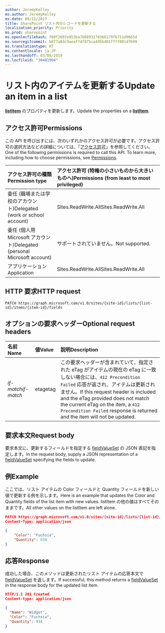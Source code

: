 ```yaml
---
author: JeremyKelley
ms.author: JeremyKelley
ms.date: 09/11/2017
title: SharePoint リスト内のレコードを更新する
localization_priority: Priority
ms.prod: sharepoint
ms.openlocfilehash: f80f2607e953ba760893170366179f6751d9665d
ms.sourcegitcommit: b877a8dc9aeaf74f975ca495b401ffff001d7699
ms.translationtype: HT
ms.contentlocale: ja-JP
ms.lasthandoff: 03/08/2019
ms.locfileid: "30481994"
---
```

# <a name="update-an-item-in-a-list"></a><span data-ttu-id="97abc-102">リスト内のアイテムを更新する</span><span class="sxs-lookup"><span data-stu-id="97abc-102">Update an item in a list</span></span>

<span data-ttu-id="97abc-103">**[listItem][]** のプロパティを更新します。</span><span class="sxs-lookup"><span data-stu-id="97abc-103">Update the properties on a **[listItem][]**.</span></span>

## <a name="permissions"></a><span data-ttu-id="97abc-104">アクセス許可</span><span class="sxs-lookup"><span data-stu-id="97abc-104">Permissions</span></span>

<span data-ttu-id="97abc-p101">この API を呼び出すには、次のいずれかのアクセス許可が必要です。アクセス許可の選択方法などの詳細については、「[アクセス許可](/graph/permissions-reference)」を参照してください。</span><span class="sxs-lookup"><span data-stu-id="97abc-p101">One of the following permissions is required to call this API. To learn more, including how to choose permissions, see [Permissions](/graph/permissions-reference).</span></span>

|<span data-ttu-id="97abc-107">アクセス許可の種類</span><span class="sxs-lookup"><span data-stu-id="97abc-107">Permission type</span></span>      | <span data-ttu-id="97abc-108">アクセス許可 (特権の小さいものから大きいものへ)</span><span class="sxs-lookup"><span data-stu-id="97abc-108">Permissions (from least to most privileged)</span></span>              |
|:--------------------|:---------------------------------------------------------|
|<span data-ttu-id="97abc-109">委任 (職場または学校のアカウント)</span><span class="sxs-lookup"><span data-stu-id="97abc-109">Delegated (work or school account)</span></span> | <span data-ttu-id="97abc-110">Sites.ReadWrite.All</span><span class="sxs-lookup"><span data-stu-id="97abc-110">Sites.ReadWrite.All</span></span>    |
|<span data-ttu-id="97abc-111">委任 (個人用 Microsoft アカウント)</span><span class="sxs-lookup"><span data-stu-id="97abc-111">Delegated (personal Microsoft account)</span></span> | <span data-ttu-id="97abc-112">サポートされていません。</span><span class="sxs-lookup"><span data-stu-id="97abc-112">Not supported.</span></span>    |
|<span data-ttu-id="97abc-113">アプリケーション</span><span class="sxs-lookup"><span data-stu-id="97abc-113">Application</span></span> | <span data-ttu-id="97abc-114">Sites.ReadWrite.All</span><span class="sxs-lookup"><span data-stu-id="97abc-114">Sites.ReadWrite.All</span></span> |

## <a name="http-request"></a><span data-ttu-id="97abc-115">HTTP 要求</span><span class="sxs-lookup"><span data-stu-id="97abc-115">HTTP request</span></span>

<!-- { "blockType": "ignored" } -->

```http
PATCH https://graph.microsoft.com/v1.0/sites/{site-id}/lists/{list-id}/items/{item-id}/fields
```

## <a name="optional-request-headers"></a><span data-ttu-id="97abc-116">オプションの要求ヘッダー</span><span class="sxs-lookup"><span data-stu-id="97abc-116">Optional request headers</span></span>

| <span data-ttu-id="97abc-117">名前</span><span class="sxs-lookup"><span data-stu-id="97abc-117">Name</span></span>       | <span data-ttu-id="97abc-118">値</span><span class="sxs-lookup"><span data-stu-id="97abc-118">Value</span></span> | <span data-ttu-id="97abc-119">説明</span><span class="sxs-lookup"><span data-stu-id="97abc-119">Description</span></span>
|:-----------|:------|:--------------------------------------------------------
| <span data-ttu-id="97abc-120">_if-match_</span><span class="sxs-lookup"><span data-stu-id="97abc-120">_if-match_</span></span> | <span data-ttu-id="97abc-121">etag</span><span class="sxs-lookup"><span data-stu-id="97abc-121">etag</span></span>  | <span data-ttu-id="97abc-122">この要求ヘッダーが含まれていて、指定された eTag がアイテムの現在の eTag に一致しない場合には、`412 Precondition Failed` 応答が返され、アイテムは更新されません。</span><span class="sxs-lookup"><span data-stu-id="97abc-122">If this request header is included and the eTag provided does not match the current eTag on the item, a `412 Precondition Failed` response is returned and the item will not be updated.</span></span>


## <a name="request-body"></a><span data-ttu-id="97abc-123">要求本文</span><span class="sxs-lookup"><span data-stu-id="97abc-123">Request body</span></span>

<span data-ttu-id="97abc-124">要求本文に、更新するフィールドを指定する [fieldValueSet][] の JSON 表記を指定します。</span><span class="sxs-lookup"><span data-stu-id="97abc-124">In the request body, supply a JSON representation of a [fieldValueSet][] specifying the fields to update.</span></span>

## <a name="example"></a><span data-ttu-id="97abc-125">例</span><span class="sxs-lookup"><span data-stu-id="97abc-125">Example</span></span>

<span data-ttu-id="97abc-126">ここでは、リスト アイテムの Color フィールドと Quantity フィールドを新しい値で更新する例を示します。</span><span class="sxs-lookup"><span data-stu-id="97abc-126">Here is an example that updates the Color and Quantity fields of the list item with new values.</span></span>
<span data-ttu-id="97abc-127">listItem の他の値はすべてそのままです。</span><span class="sxs-lookup"><span data-stu-id="97abc-127">All other values on the listItem are left alone.</span></span> 

<!-- { "blockType": "request", "name": "update-listitem", "scopes": "sites.readwrite.all" } -->

```json
PATCH https://graph.microsoft.com/v1.0/sites/{site-id}/lists/{list-id}/items/{item-id}/fields
Content-Type: application/json

{
    "Color": "Fuchsia",
    "Quantity": 934
}
```

## <a name="response"></a><span data-ttu-id="97abc-128">応答</span><span class="sxs-lookup"><span data-stu-id="97abc-128">Response</span></span>

<span data-ttu-id="97abc-129">成功した場合、このメソッドは更新されたリスト アイテムの応答本文で [fieldValueSet][] を返します。</span><span class="sxs-lookup"><span data-stu-id="97abc-129">If successful, this method returns a [fieldValueSet][] in the response body for the updated list item.</span></span>

<!-- { "blockType": "response", "@odata.type": "microsoft.graph.fieldValueSet", "truncated": true } -->

```json
HTTP/1.1 201 Created
Content-type: application/json

{
  "Name": "Widget",
  "Color": "Fuchsia",
  "Quantity": 934
}
```

[fieldValueSet]: ../resources/fieldvalueset.md
[listItem]: ../resources/listitem.md

<!-- {
  "type": "#page.annotation",
  "description": "",
  "keywords": "",
  "section": "documentation",
  "tocPath": "ListItem/Update"
} -->
